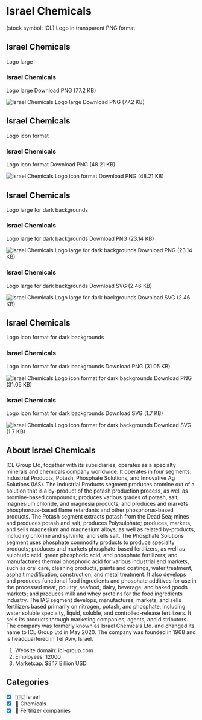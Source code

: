 # Israel Chemicals
 (stock symbol: ICL) Logo in transparent PNG format

## Israel Chemicals
 Logo large

### Israel Chemicals
 Logo large Download PNG (77.2 KB)

![Israel Chemicals
 Logo large Download PNG (77.2 KB)](/img/orig/ICL_BIG-b8474243.png)

## Israel Chemicals
 Logo icon format

### Israel Chemicals
 Logo icon format Download PNG (48.21 KB)

![Israel Chemicals
 Logo icon format Download PNG (48.21 KB)](/img/orig/ICL-5b7ea8f6.png)

## Israel Chemicals
 Logo large for dark backgrounds

### Israel Chemicals
 Logo large for dark backgrounds Download PNG (23.14 KB)

![Israel Chemicals
 Logo large for dark backgrounds Download PNG (23.14 KB)](/img/orig/ICL_BIG.D-7ff05660.png)

### Israel Chemicals
 Logo large for dark backgrounds Download SVG (2.46 KB)

![Israel Chemicals
 Logo large for dark backgrounds Download SVG (2.46 KB)](/img/orig/ICL_BIG.D-b7a27fec.svg)

## Israel Chemicals
 Logo icon format for dark backgrounds

### Israel Chemicals
 Logo icon format for dark backgrounds Download PNG (31.05 KB)

![Israel Chemicals
 Logo icon format for dark backgrounds Download PNG (31.05 KB)](/img/orig/ICL.D-a4eda1b2.png)

### Israel Chemicals
 Logo icon format for dark backgrounds Download SVG (1.7 KB)

![Israel Chemicals
 Logo icon format for dark backgrounds Download SVG (1.7 KB)](/img/orig/ICL.D-ed8f0cce.svg)

## About Israel Chemicals


ICL Group Ltd, together with its subsidiaries, operates as a specialty minerals and chemicals company worldwide. It operates in four segments: Industrial Products, Potash, Phosphate Solutions, and Innovative Ag Solutions (IAS). The Industrial Products segment produces bromine out of a solution that is a by-product of the potash production process, as well as bromine-based compounds; produces various grades of potash, salt, magnesium chloride, and magnesia products; and produces and markets phosphorous-based flame retardants and other phosphorus-based products. The Potash segment extracts potash from the Dead Sea; mines and produces potash and salt; produces Polysulphate; produces, markets, and sells magnesium and magnesium alloys, as well as related by-products, including chlorine and sylvinite; and sells salt. The Phosphate Solutions segment uses phosphate commodity products to produce specialty products; produces and markets phosphate-based fertilizers, as well as sulphuric acid, green phosphoric acid, and phosphate fertilizers; and manufactures thermal phosphoric acid for various industrial end markets, such as oral care, cleaning products, paints and coatings, water treatment, asphalt modification, construction, and metal treatment. It also develops and produces functional food ingredients and phosphate additives for use in the processed meat, poultry, seafood, dairy, beverage, and baked goods markets; and produces milk and whey proteins for the food ingredients industry. The IAS segment develops, manufactures, markets, and sells fertilizers based primarily on nitrogen, potash, and phosphate, including water soluble specialty, liquid, soluble, and controlled-release fertilizers. It sells its products through marketing companies, agents, and distributors. The company was formerly known as Israel Chemicals Ltd. and changed its name to ICL Group Ltd in May 2020. The company was founded in 1968 and is headquartered in Tel Aviv, Israel.

1. Website domain: icl-group.com
2. Employees: 12000
3. Marketcap: $8.17 Billion USD


## Categories
- [x] 🇮🇱 Israel
- [x] 🧪 Chemicals
- [x] 🌱 Fertilizer companies
